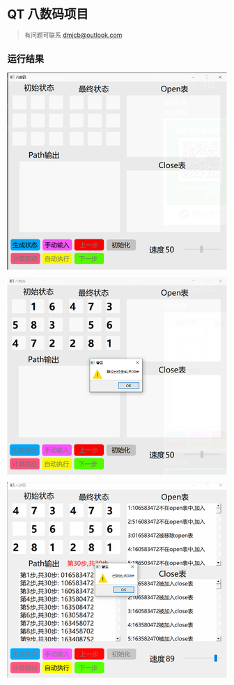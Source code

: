 <!--
 * @Description: 
 * @Version: 1.0
 * @Author: dmjcb
 * @Email: 
 * @Date: 2024-07-19 16:11:20
 * @LastEditors: dmjcb
 * @LastEditTime: 2024-07-20 02:16:32
-->
# QT 八数码项目

> 有问题可联系 dmjcb@outlook.com

## 运行结果

![](.img/1.png)

![](.img/2.png)

![](.img/3.png)
